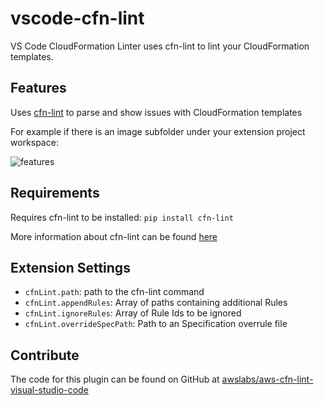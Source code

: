 # vscode-cfn-lint

VS Code CloudFormation Linter uses cfn-lint to lint your CloudFormation templates.

## Features

Uses [cfn-lint](https://github.com/awslabs/cfn-python-lint) to parse and show issues with CloudFormation templates

For example if there is an image subfolder under your extension project workspace:

![features](https://github.com/awslabs/aws-cfn-lint-visual-studio-code/raw/master/images/features.png)

## Requirements

Requires cfn-lint to be installed: `pip install cfn-lint`

More information about cfn-lint can be found [here](https://github.com/awslabs/cfn-python-lint)

## Extension Settings

* `cfnLint.path`: path to the cfn-lint command
* `cfnLint.appendRules`: Array of paths containing additional Rules
* `cfnLint.ignoreRules`: Array of Rule Ids to be ignored
* `cfnLint.overrideSpecPath`: Path to an Specification overrule file

## Contribute

The code for this plugin can be found on GitHub at [awslabs/aws-cfn-lint-visual-studio-code](https://github.com/awslabs/aws-cfn-lint-visual-studio-code)